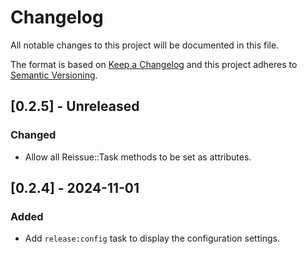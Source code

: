# Changelog

All notable changes to this project will be documented in this file.

The format is based on [Keep a Changelog](http://keepachangelog.com/)
and this project adheres to [Semantic Versioning](http://semver.org/).

## [0.2.5] - Unreleased

### Changed

- Allow all Reissue::Task methods to be set as attributes.

## [0.2.4] - 2024-11-01

### Added

- Add `release:config` task to display the configuration settings.
